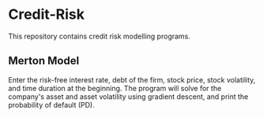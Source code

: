 # Credit-Risk

This repository contains credit risk modelling programs.

## Merton Model

Enter the risk-free interest rate, debt of the firm, stock price, stock volatility, and time duration
at the beginning. The program will solve for the company's asset and asset volatility using gradient descent,
and print the probability of default (PD).
